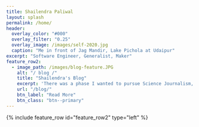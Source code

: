 ```yaml
---
title: Shailendra Paliwal
layout: splash
permalink: /home/
header:
  overlay_color: "#000"
  overlay_filter: "0.25"
  overlay_image: /images/self-2020.jpg
  caption: "Me in front of Jag Mandir, Lake Pichola at Udaipur"
excerpt: "Software Engineer, Generalist, Maker"
feature_row2:
  - image_path: /images/blog-feature.JPG
    alt: "/ blog /"
    title: "Shailendra's Blog"
    excerpt: 'There was a phase I wanted to pursue Science Journalism, then there was a time I was learning about Data Science, then I was involved in rebuilding some old systems & wrote about my pain points. This is where everything goes.'
    url: "/blog/"
    btn_label: "Read More"
    btn_class: "btn--primary"
---
```


{% include feature_row id="feature_row2" type="left" %}